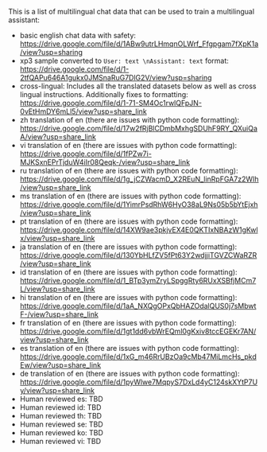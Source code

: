 This is a list of multilingual chat data that can be used to train a multilingual assistant:


- basic english chat data with safety: https://drive.google.com/file/d/1ABw9utrLHmqnOLWrf_Ffgpgam7fXpK1a/view?usp=sharing
- xp3 sample converted to ``User: text \nAssistant: text`` format: https://drive.google.com/file/d/1-2tfQAPu646A1gukx0JMSnaRuG7DlG2V/view?usp=sharing
- cross-lingual: Includes all the translated datasets below as well as cross lingual instructions. Additionally fixes to formatting: https://drive.google.com/file/d/1-71-SM4Oc1rwlQFpJN-0vEtHmDY6mLl5/view?usp=share_link
- zh translation of en (there are issues with python code formatting): https://drive.google.com/file/d/17w2fRjBlCDmbMxhgSDUhF9RY_QXuiQaA/view?usp=share_link
- vi translation of en (there are issues with python code formatting): https://drive.google.com/file/d/1fPZw7i-MJKSxnEPrTjduW4iIr08Qeqk-/view?usp=share_link
- ru translation of en (there are issues with python code formatting): https://drive.google.com/file/d/1g_jCZWacmD_X2REuN_linRpFGA7z2WIh/view?usp=share_link
- ms translation of en (there are issues with python code formatting): https://drive.google.com/file/d/1YimrPsdRhW6HyO38aL9Ns05b5bYtEjxh/view?usp=share_link
- pt translation of en (there are issues with python code formatting): https://drive.google.com/file/d/14XW9ae3pkjvEX4E0QKTIxNBAzW1gKwlx/view?usp=share_link
- ja translation of en (there are issues with python code formatting): https://drive.google.com/file/d/130YbHLfZV5fPt63Y2wdjjiTGVZCWaRZR/view?usp=share_link
- id translation of en (there are issues with python code formatting): https://drive.google.com/file/d/1_BTp3ymZryLSpggRty6RUxXSBfjMCm7L/view?usp=share_link
- hi translation of en (there are issues with python code formatting): https://drive.google.com/file/d/1aA_NXQgOPxQbHAZOdalQUS0j7sMbwtF-/view?usp=share_link
- fr translation of en (there are issues with python code formatting): https://drive.google.com/file/d/1gt1dd6vbWrEQml0gKxiv8tccEGEKr7AN/view?usp=share_link
- es translation of en (there are issues with python code formatting): https://drive.google.com/file/d/1xG_m46RrUBzOa9cMb47MiLmcHs_pkdEw/view?usp=share_link
- de translation of en (there are issues with python code formatting): https://drive.google.com/file/d/1pyWlwe7MqpyS7DxLd4yC124skXYtP7Uy/view?usp=share_link
- Human reviewed es: TBD
- Human reviewed id: TBD
- Human reviewed th: TBD
- Human reviewed se: TBD
- Human reviewed ko: TBD
- Human reviewed vi: TBD
